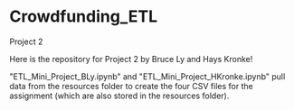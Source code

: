 # Crowdfunding_ETL
Project 2

Here is the repository for Project 2 by Bruce Ly and Hays Kronke!

"ETL_Mini_Project_BLy.ipynb" and "ETL_Mini_Project_HKronke.ipynb" pull data from the resources folder to create the four CSV files for the assignment (which are also stored in the resources folder). 

